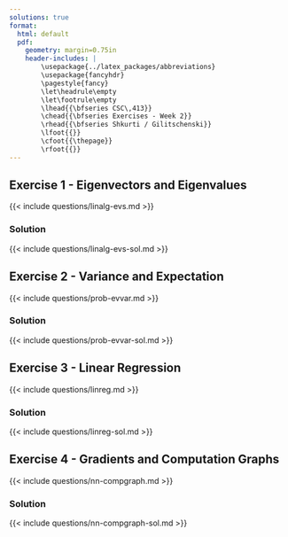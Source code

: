 ```yaml
---
solutions: true
format:
  html: default
  pdf:
    geometry: margin=0.75in
    header-includes: |
        \usepackage{../latex_packages/abbreviations}
        \usepackage{fancyhdr}
        \pagestyle{fancy}
        \let\headrule\empty
        \let\footrule\empty
        \lhead{{\bfseries CSC\,413}}
        \chead{{\bfseries Exercises - Week 2}}
        \rhead{{\bfseries Shkurti / Gilitschenski}}
        \lfoot{{}}
        \cfoot{{\thepage}}
        \rfoot{{}}
---
```



## Exercise 1 - Eigenvectors and Eigenvalues

{{< include questions/linalg-evs.md >}}

### Solution 
{{< include questions/linalg-evs-sol.md >}}

## Exercise 2 - Variance and Expectation
{{< include questions/prob-evvar.md >}}

### Solution
{{< include questions/prob-evvar-sol.md >}}

## Exercise 3 - Linear Regression
{{< include questions/linreg.md >}}

### Solution
{{< include questions/linreg-sol.md >}}

## Exercise 4 - Gradients and Computation Graphs
{{< include questions/nn-compgraph.md >}}

### Solution
{{< include questions/nn-compgraph-sol.md >}}
